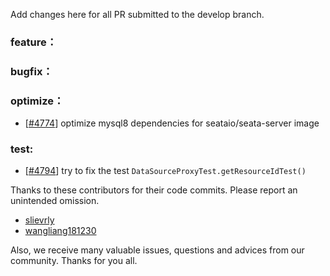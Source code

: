 Add changes here for all PR submitted to the develop branch.

<!-- Please add the `changes` to the following location(feature/bugfix/optimize/test) based on the type of PR -->

### feature：
 

### bugfix：


### optimize：
- [[#4774](https://github.com/seata/seata/pull/4774)] optimize mysql8 dependencies for seataio/seata-server image 


### test:
- [[#4794](https://github.com/seata/seata/pull/4794)] try to fix the test `DataSourceProxyTest.getResourceIdTest()`


Thanks to these contributors for their code commits. Please report an unintended omission.

<!-- Please make sure your Github ID is in the list below -->
- [slievrly](https://github.com/slievrly)
- [wangliang181230](https://github.com/wangliang181230)


Also, we receive many valuable issues, questions and advices from our community. Thanks for you all.
